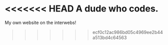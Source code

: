 <<<<<<< HEAD
A dude who codes.
=======
My own website on the interwebs!
>>>>>>> ecf0c12ac986bd05c4969ee2b44a513bd4c64563
